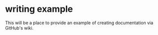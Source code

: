 # writing example
This will be a place to provide an example of creating documentation via GitHub's wiki. 
